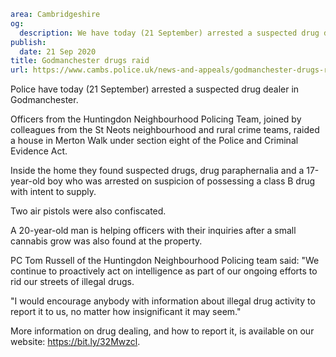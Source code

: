 ```yaml
area: Cambridgeshire
og:
  description: We have today (21 September) arrested a suspected drug dealer in Godmanchester.
publish:
  date: 21 Sep 2020
title: Godmanchester drugs raid
url: https://www.cambs.police.uk/news-and-appeals/godmanchester-drugs-raid
```

Police have today (21 September) arrested a suspected drug dealer in Godmanchester.

Officers from the Huntingdon Neighbourhood Policing Team, joined by colleagues from the St Neots neighbourhood and rural crime teams, raided a house in Merton Walk under section eight of the Police and Criminal Evidence Act.

Inside the home they found suspected drugs, drug paraphernalia and a 17-year-old boy who was arrested on suspicion of possessing a class B drug with intent to supply.

Two air pistols were also confiscated.

A 20-year-old man is helping officers with their inquiries after a small cannabis grow was also found at the property.

PC Tom Russell of the Huntingdon Neighbourhood Policing team said: "We continue to proactively act on intelligence as part of our ongoing efforts to rid our streets of illegal drugs.

"I would encourage anybody with information about illegal drug activity to report it to us, no matter how insignificant it may seem."

More information on drug dealing, and how to report it, is available on our website: https://bit.ly/32Mwzcl.
